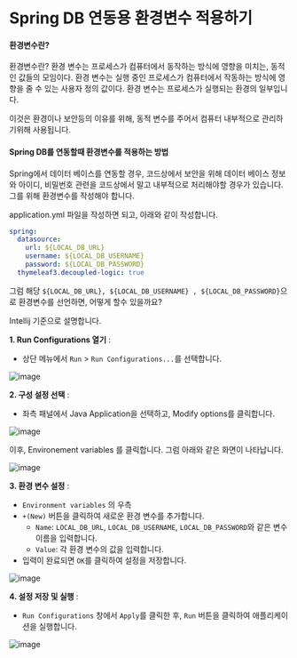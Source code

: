 # Spring DB 연동용 환경변수 적용하기

#### 환경변수란?

환경변수란? 환경 변수는 프로세스가 컴퓨터에서 동작하는 방식에 영향을 미치는, 동적인 값들의 모임이다. 환경 변수는 실행 중인 프로세스가 컴퓨터에서 작동하는 방식에 영향을 줄 수 있는 사용자 정의 값이다. 환경 변수는 프로세스가 실행되는 환경의 일부입니다.

이것은 환경이나 보안등의 이유를 위해, 동적 변수를 주어서 컴퓨터 내부적으로 관리하기위해 사용됩니다.


#### Spring DB를 연동할때 환경변수를 적용하는 방법

Spring에서 데이터 베이스를 연동할 경우, 코드상에서 보안을 위해 데이터 베이스 정보와 아이디, 비밀번호 관련을 코드상에서 말고 내부적으로 처리해야할 경우가 있습니다. 그를 위해 환경변수를 작성해야 합니다.

application.yml 파일을 작성하면 되고, 아래와 같이 작성합니다.

```yaml
spring:
  datasource:
    url: ${LOCAL_DB_URL}
    username: ${LOCAL_DB_USERNAME}
    password: ${LOCAL_DB_PASSWORD}
  thymeleaf3.decoupled-logic: true
```


그럼 해당 ``${LOCAL_DB_URL}, ${LOCAL_DB_USERNAME} , ${LOCAL_DB_PASSWORD}``으로 환경변수를 선언하면, 어떻게 할수 있을까요?


Intellij 기준으로 설명합니다.


**1. Run Configurations 열기** :

* 상단 메뉴에서 `Run` > `Run Configurations...`를 선택합니다.

![image](https://github.com/user-attachments/assets/710773e4-1255-4f27-807e-2c8583350831)


**2. 구성 설정 선택** :

* 좌측 패널에서 Java Application을 선택하고, Modify options를 클릭합니다.

![image](https://github.com/user-attachments/assets/be6fbbe3-469b-459d-b6e0-040aa917a75e)

이후, Environement variables 를 클릭합니다.
그럼 아래와 같은 화면이 나타납니다.

![image](https://github.com/user-attachments/assets/ee853dae-7ef3-4f3a-a35d-aa7814fddd56)

**3. 환경 변수 설정** :

* `Environment variables` 의 우측
* `+(New)` 버튼을 클릭하여 새로운 환경 변수를 추가합니다.
  * `Name`: `LOCAL_DB_URL`, `LOCAL_DB_USERNAME`, `LOCAL_DB_PASSWORD`와 같은 변수 이름을 입력합니다.
  * `Value`: 각 환경 변수의 값을 입력합니다.
* 입력이 완료되면 `OK`를 클릭하여 설정을 저장합니다.

![image](https://github.com/user-attachments/assets/85993a04-f5f7-4c1b-accc-b2ab05ad5463)


**4. 설정 저장 및 실행** :

* `Run Configurations` 창에서 `Apply`를 클릭한 후, `Run` 버튼을 클릭하여 애플리케이션을 실행합니다.

![image](https://github.com/user-attachments/assets/6c43dcc9-d16d-46ef-91e6-2b84e8b8eb05)
